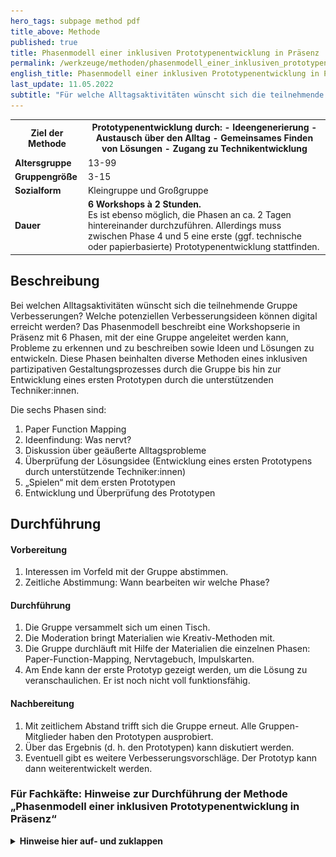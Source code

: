 ```yaml
---
hero_tags: subpage method pdf
title_above: Methode
published: true
title: Phasenmodell einer inklusiven Prototypenentwicklung in Präsenz
permalink: /werkzeuge/methoden/phasenmodell_einer_inklusiven_prototypenentwicklung_in_praesenz/
english_title: Phasenmodell einer inklusiven Prototypenentwicklung in Präsenz
last_update: 11.05.2022
subtitle: "Für welche Alltagsaktivitäten wünscht sich die teilnehmende Gruppe Verbesserungen? Welche Ideen für Verbesserungen können digital erreicht werden? Das Phasenmodell beschreibt eine Workshop-Serie in Präsenz mit sechs Abschnitten (Phasen). Stufenweise wird die Gruppe angeleitet, Probleme zu erkennen und zu beschreiben. Damit sie schließlich Ideen und Lösungen zu entwickeln."
---
```


<table class="tb">
    <tr>
        <th><strong>Ziel der Methode</strong></th>
        <th>
Prototypenentwicklung durch:
- Ideengenerierung
- Austausch über den Alltag
- Gemeinsames Finden von Lösungen
- Zugang zu Technikentwicklung

</th>
    </tr>
    <tr>
      <td><strong>Altersgruppe</strong></td>
      <td>13-99</td>
    </tr>
    <tr>
      <td><strong>Gruppengröße</strong></td>
      <td>3-15</td>
    </tr>
    <tr>
      <td><strong>Sozialform</strong></td>
      <td>Kleingruppe und Großgruppe</td>
    </tr>
    <tr>
      <td><strong>Dauer</strong></td>
      <td>
      <strong>
      6 Workshops à 2 Stunden.
      </strong>
      <br>
      Es ist ebenso möglich, die Phasen an ca. 2 Tagen hintereinander durchzuführen. Allerdings muss zwischen Phase 4 und 5 eine erste (ggf. technische oder papierbasierte) Prototypenentwicklung stattfinden.
      </td>
    </tr>
    
</table>

## Beschreibung

Bei welchen Alltagsaktivitäten wünscht sich die teilnehmende Gruppe Verbesserungen? Welche potenziellen Verbesserungsideen können digital erreicht werden? Das Phasenmodell beschreibt eine Workshopserie in Präsenz mit 6 Phasen, mit der eine Gruppe angeleitet werden kann, Probleme zu erkennen und zu beschreiben sowie Ideen und Lösungen zu entwickeln. Diese Phasen beinhalten diverse Methoden eines inklusiven partizipativen Gestaltungsprozesses durch die Gruppe bis hin zur Entwicklung eines ersten Prototypen durch die unterstützenden Techniker:innen.

Die sechs Phasen sind:

1. Paper Function Mapping
2. Ideenfindung: Was nervt?
3. Diskussion über geäußerte Alltagsprobleme
4. Überprüfung der Lösungsidee
   (Entwicklung eines ersten Prototypens durch unterstützende Techniker:innen)
5. „Spielen“ mit dem ersten Prototypen
6. Entwicklung und Überprüfung des Prototypen

## Durchführung

#### Vorbereitung

1. Interessen im Vorfeld mit der Gruppe abstimmen.
2. Zeitliche Abstimmung: Wann bearbeiten wir welche Phase?

#### Durchführung

1. Die Gruppe versammelt sich um einen Tisch.
2. Die Moderation bringt Materialien wie Kreativ-Methoden mit.
3. Die Gruppe durchläuft mit Hilfe der Materialien die einzelnen Phasen: Paper-Function-Mapping, Nervtagebuch, Impulskarten.
4. Am Ende kann der erste Prototyp gezeigt werden, um die Lösung zu veranschaulichen. Er ist noch nicht voll funktionsfähig.

#### Nachbereitung

1. Mit zeitlichem Abstand trifft sich die Gruppe erneut. Alle Gruppen-Mitglieder haben den Prototypen ausprobiert.
2. Über das Ergebnis (d. h. den Prototypen) kann diskutiert werden.
3. Eventuell gibt es weitere Verbesserungsvorschläge. Der Prototyp kann dann weiterentwickelt werden.

### Für Fachkäfte: Hinweise zur Durchführung der Methode „Phasenmodell einer inklusiven Prototypenentwicklung in Präsenz“
<details><summary><strong>Hinweise hier auf- und zuklappen</strong></summary><blockquote>
  <details><summary>
Das Phasenmodell wurde beispielhaft mit einer Gruppe von acht bis zwölf jungen Menschen mit Lernbehinderung im Rahmen einer Qualifizierungsmaßnahme durchgeführt. Sie fand im Abstand von 14 Tagen statt und dauerte jeweils zwei Stunden. Es ist ebenso möglich, die Phasen an ca. zwei Tagen hintereinander zu durchlaufen.

#### Ablauf:

1. <strong>Phase 1: Paper Function Mapping </strong>
   <br>
   Mit „Paper-Function-Mapping“ wird das technische Wissen der Jugendlichen ermittelt und erweitert. Anhand von bereits existierenden Geräten (z. B. Bügeleisen, Stereoanlage) sollen abstraktere Überlegungen angestellt werden, um so zu einer neuen Erfindung zu gelangen. Gleichzeitig werden auf diese Weise die verschiedenen technischen Möglichkeiten vorgestellt. Die Zuordnung (engl. „Mapping“) vom konkreten Gerät zu einer abstrakten Abbildung (z. B. vom CD-Player zum Musikhören) ist ein Kernbestandteil davon. Es ist essenziell, dass die Teilnehmenden verstehen, dass die Abbildungen auf Papier eine abstrakte Repräsentation des echten Geräts sind. Dadurch wird eine Basis geschaffen, auf die das anschließende Prototyping aufbaut und auf der mögliche neue Ideen entwickelt werden können.
2. <strong>Phase 2: Ideengenerierung auf Basis von "Was nervt?" </strong>
   <br>
   Um eine Ideenfindung anzustoßen, wird die alltagspraktische Frage gestellt: „Was nervt dich bei …. (z. B. bei der Arbeit)?“. Hier trifft zum Beispiel einer der Teilnehmenden die Aussage, dass es ihn nerve, wenn ständig Leute in die Küche kämen und seine Arbeit unterbrechen würden, da dies seine Konzentration störe. Die eintretenden Personen würden meistens fragen, wo die Anleiter:innen der beruflichen Qualifizierungsmaßnahme zu finden seien. Es werden viele „Nervsachen“ berichtet und gesammelt und stichworthaft auf einem Flipchart festgehalten oder visualisiert.
3. <strong>Phase 3: Reflexionsgespräch der artikulierten Alltagsprobleme </strong>
   <br>
   Diese getätigten Aussagen werden im Reflexionsgespräch mit der Gruppe oder – falls notwendig – mit einer Bezugsperson der Gruppe und den Workshop-Moderator:innen aufgegriffen. Es wird eruiert, wie dieses Problem behoben werden könnte. Eine mögliche Lösung des artikulierten Problems (z. B. dass eintretende und nachfragende Personen die Konzentration stören), kann hierbei sein, dass die Qualifikant:innen eigenständig die Anleiter:innen rufen. Dies kann sogar auch ein Lernziel der Qualifizierungsmaßnahme sein.
4. <strong>Phase 4: Validierung </strong>
   <br>
   Um herauszufinden, ob der abgeleitete Bedarf auch für die anderen Teilnehmenden möglicherweise als relevant erachtet wird, sollte dieser in einer nächsten Phase auf Richtigkeit geprüft und die Problem- und Lösungsidee technisch spezifiziert werden. Diese Methode der Spezifizierung nennen wir „Behavior-Driven-Prototyping (BDP)“. Das BDP beantwortet die Frage: „Wie lassen sich technische Lösungsideen aus einem gegebenen Bedarf prototypisieren?“ Die Moderator:innen schreiben hierfür zunächst das erfasste Problem auf eine Tafel: „Es nervt mich, wenn ich die Anleiterin suchen muss. Als Qualifikant in der Küche möchte ich die Anleiterin nicht suchen müssen. Denn ich möchte damit keine wertvolle Arbeitszeit verschwenden.“ So wird der Bedarf auf eine möglichst einfache Art vor den Augen der Teilnehmenden definiert und veranschaulicht. Auf einer anderen Tafel werden Prototyping-Karten aufgehängt, um anhand existierender Technologien technische Lösungsideen zu prototypisieren. Die Moderation versucht, Ideen zur Lösung des Problems herauszufinden: „Könnte es eine Lösung sein, dass ihr einen Knopf drückt, der die Anleiterin ruft? Also so, wie eine Krankenschwester im Krankenhaus gerufen wird?“ In Zuge dessen werden die Teilnehmenden Folgendes gefragt: „Wenn ich einen Knopf drücke, dann geht eine Lampe – …?“. Eine/r der Teilnehmenden antwortet darauf „an“ oder „aus“. Diese Aussage nutzen die Workshop-Moderator:innen, um die Teilnehmenden zu fragen, ob sie wissen, wie dies das geschilderte Problem lösen könnte. Daraufhin wird überlegt, was für Eigenschaften das Rufsystem haben sollte und wie z. B. Reize (Töne, Licht) genutzt werden könnten, um die Anleiter:in zu rufen. Hierfür eignen sich Fragen wie: „Soll das Licht flackern?“, „Soll das System einen Joystick haben?“ oder „Würdet ihr in ein Mikrofon sprechen?“.
5. <strong>Phase 5: „Spielen“ mit dem ersten Prototypen </strong>
   <br>
   Um die weiteren spezifischeren Überlegungen für die Teilnehmenden so anschaulich wie möglich zu gestalten, wird vor dem nächsten Termin ein erster Prototyp entwickelt. So können die die Funktionen und möglichen Hürden haptisch und visuell besser greifbar gemacht werden. Im Beispielfall bestand dieser Prototyp aus einem Knopf (Sendegerät) und einem Licht, das leuchtet (Empfängergerät), wenn der Knopf gedrückt wird. Zur weiteren Visualisierung kann das Vorgehen „gespielt“ werden. Die hier am Problem beteiligte Anleiterin hält den Prototypen des Empfängergeräts in der Hand. Die Teilnehmenden überlegen gemeinsam mit den Workshop-Moderator:innen, wo der Knopf am besten platziert werden sollte, damit er möglichst für alle Beteiligten erreichbar ist. Alle gehen gemeinsam durch die Arbeitsbereiche, und die Workshop-Moderator:innen fragen die Gruppe, wo der Knopf am besten platziert werden sollte. Es kommt zu Äußerungen wie z. B.: „Lieber an der Wand. Da würde es keinen stören.“ Daraufhin hält der/die Moderator:in das Sendegerät an die Wand. Dann wird gemeinsam ausgetüftelt, welcher genaue Ort oder welche Höhe für alle passend wäre.
   Durch das BDP, welches eine Idee bis zur Prototypisierung beschreibt, können weitere notwendige Funktionen und Gegebenheiten für den Prototypen definiert werden. Dadurch kann mit dem BDP die Schwelle zur Partizipation bei der Technikentwicklung verringert werden. Allerdings erfolgt dies hier nicht vollumfänglich, da die technischen Lösungsideen der Teilnehmenden durch die unterstützenden Techniker:innen umgesetzt werden müssen (Hardware verdrahten und Software programmieren).
6. <strong>Phase 6: Anpassung des Prototypen </strong>
   <br>
   Mit den Anregungen der Teilnehmenden soll der Prototyp in einem nächsten Schritt an die erfassten Voraussetzungen angepasst und erneut mit den Teilnehmenden erprobt werden.

<br>
<figure>
    <img src="/assets/img/uploads/PhasenmodellInklusive Technikentwicklung_PRASENZKomplett.jpg" alt="Schematische Darstellung des Phasenmodells" class="">
    <figcaption>Schematische Darstellung des Phasenmodells</figcaption>
</figure>
<br>

## Anpassung

Phase 1 (Paper-Funktion-Mapping) kann je nach Wissen und Fähigkeiten der Teilnehmenden angepasst werden. Diese Phase kann auch verkürzt durchgeführt werden.
</summary><blockquote>
  </blockquote></details>
    </blockquote></details>
